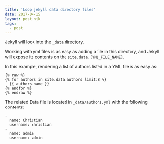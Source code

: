 ```yaml
---
title: 'Loop jekyll data directory files'
date: 2017-04-15
layout: post.njk
tags:
  - post
---
```


Jekyll will look into the [`_data` directory](https://jekyllrb.com/docs/datafiles/).

Working with yml files is as easy as adding a file in this directory, and Jekyll will expose its contents on the `site.data.[YML_FILE_NAME]`.

In this example, rendering a list of authors listed in a YML file is as easy as:

```
{% raw %}
{% for authors in site.data.authors limit:8 %}
  {{ authors.name }}
{% endfor %}
{% endraw %}
```

The related Data file is located in `_data/authors.yml` with the following contents:

```
-
  name: Christian
  username: christian
-
  name: admin
  username: admin
```
